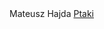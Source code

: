 
<html>

<head>

</head>

<body>
Mateusz Hajda
<a href="atlas ptaków.html">Ptaki</a>
</body>

</html>
